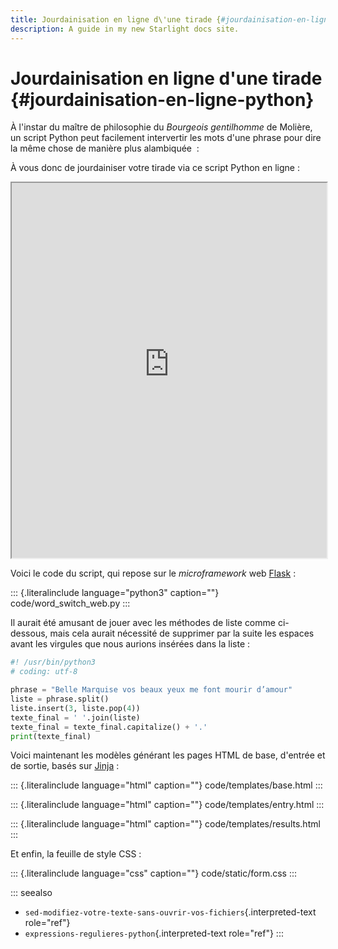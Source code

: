 ```yaml
---
title: Jourdainisation en ligne d\'une tirade {#jourdainisation-en-ligne-python}
description: A guide in my new Starlight docs site.
---
```

# Jourdainisation en ligne d\'une tirade {#jourdainisation-en-ligne-python}

À l\'instar du maître de philosophie du *Bourgeois gentilhomme* de
Molière, un script Python peut facilement intervertir les mots d\'une
phrase pour dire la même chose de manière plus alambiquée  :

À vous donc de jourdainiser votre tirade via ce script Python en ligne :

<iframe src="https://oliviercarrere.pythonanywhere.com/" height="600px" width="100%"></iframe>

Voici le code du script, qui repose sur le *microframework* web
[Flask]() :

::: {.literalinclude language="python3" caption=""}
code/word_switch_web.py
:::

Il aurait été amusant de jouer avec les méthodes de liste comme
ci-dessous, mais cela aurait nécessité de supprimer par la suite les
espaces avant les virgules que nous aurions insérées dans la liste :

``` python
#! /usr/bin/python3
# coding: utf-8

phrase = "Belle Marquise vos beaux yeux me font mourir d’amour"
liste = phrase.split()
liste.insert(3, liste.pop(4))
texte_final = ' '.join(liste)
texte_final = texte_final.capitalize() + '.'
print(texte_final)
```

Voici maintenant les modèles générant les pages HTML de base, d\'entrée
et de sortie, basés sur [Jinja]() :

::: {.literalinclude language="html" caption=""}
code/templates/base.html
:::

::: {.literalinclude language="html" caption=""}
code/templates/entry.html
:::

::: {.literalinclude language="html" caption=""}
code/templates/results.html
:::

Et enfin, la feuille de style CSS :

::: {.literalinclude language="css" caption=""}
code/static/form.css
:::

::: seealso
-   `sed-modifiez-votre-texte-sans-ouvrir-vos-fichiers`{.interpreted-text
    role="ref"}
-   `expressions-regulieres-python`{.interpreted-text role="ref"}
:::
